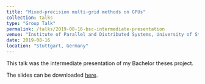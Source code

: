 ```yaml
---
title: "Mixed-precision multi-grid methods on GPUs"
collection: talks
type: "Group Talk"
permalink: /talks/2019-08-16-bsc-intermediate-presentation
venue: "Institute of Parallel and Distributed Systems, University of Stuttgart"
date: 2019-08-16
location: "Stuttgart, Germany"
---
```


This talk was the intermediate presentation of my Bachelor theses project. 

The slides can be downloaded [here](https://daniel-fink-de.github.io/files/2019-08-16-bsc-intermediate-presentation.pdf).
